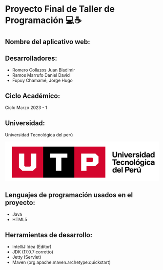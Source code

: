 # Proyecto Final de Taller de Programación 💻☕

## **Nombre del aplicativo web:**



## **Desarrolladores:**

* Romero Collazos Juan Bladimir
* Ramos Marrufo Daniel David
* Fupuy Chamamé, Jorge Hugo

## **Ciclo Académico:**

Ciclo Marzo 2023 - 1

## **Universidad:**

Universidad Tecnológica del perú

![Logo UTP](https://github.com/INGSYSTEM/Proyecto-Final-TP/blob/main/recursos_adicionales/LOGOTIPO-UTP.png)

## **Lenguajes de programación usados en el proyecto:**

* Java
* HTML5

## **Herramientas de desarrollo:**

* IntelliJ Idea (Editor)
* JDK (17.0.7 corretto)
* Jetty (Servlet)
* Maven (org.apache.maven.archetype:quickstart)